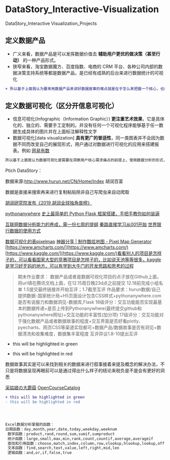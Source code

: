 # DataStory_Interactive-Visualization
DataStory_Interactive Visualization_Projects

## 定义数据产品

- 广义来看，数据产品是可以发挥数据价值去 **辅助用户更优的做决策（甚至行动）** 的一种产品形式。
- 狭窄来看，淘宝数据魔方、百度指数、电商的 CRM 平台、各种公司内部的数据决策支持系统等都是数据产品，是已经有成熟的后台来进行数据统计的可视化

```diff
+ 所以基于上面我认为要来用数据产品来讲好数据故事的难点就是在于怎么来把握一个核心，也就是找到用户的 **真正核心需求、痛点**
```

## 定义数据可视化（区分开信息可视化）
- 信息可视化(Infographic（Information Graphic）) **更注重艺术效果**，它是具体化的、独立的、需要手工定制的。并没有任何一个可视化程序能够基于任一数据生成具体的图片并在上面标注解释性文字
- 数据可视化[data visualization] **具有更广的普适性**，同一类图表并不会因为数据不同而改变自己的展现形式，用户通过对数据进行可视化的应用来搭建报表。例如 [网易有数](https://youdata.163.com/)

```diff
所以基于上面我认为数据可视化是需要在洞察用户核心需求痛点的前提上，使用数据分析的形式，将数据故事呈现在图表中，并且判断出相关性与其结论，给出合理的建设性意见和解决办法
```


Ptich DataStory：

数据来源:http://www.hurun.net/CN/Home/Index 胡润百富

数据是直接来搜索再来进行复制粘贴除非自己写爬虫来自动爬取

[胡润研究院发布《2019 胡润全球独角兽榜》](http://www.hurun.net/CN/Article/Details?num=E7190250C866)

[pythonanywhere](https://www.pythonanywhere.com/user/mwj/)
[史上最简单的 Python Flask 框架搭建，手把手教你如何装逼](https://www.jianshu.com/p/70a0c097e537)

[互联网数据分析能力的养成，需一份七周的提纲](http://www.woshipm.com/data-analysis/444009.html)
[秦路直接学习从001开始](http://www.woshipm.com/u/159343/page/3)
[世界银行数据的使用方式](https://data.worldbank.org.cn/about/get-started)

[数据可视化的表pixelmap](https://pixelmap.amcharts.com/)
[神器分享 | 制作酷炫地图 - Pixel Map Generator](https://www.jianshu.com/p/526ccacf8b5c)
[https://www.amcharts.com/](https://www.amcharts.com/)
[https://www.kaggle.com/](https://www.kaggle.com/)看看别人的项目是怎样子的，可以看看国家大型的竞赛项目是怎样子的，比如说天池等等很多，kaggle是学习好歹妈的地方，可以有学到大牛门的开发思路和思考的过程

> 期末作业要求：
数据产品或者是数据可视化项目的点子放在Github上面，将url填在腾讯文档上面，在12.15周日晚23d点之前提交
12.18前完成小组名单
1.5提交最终链接并开始互评；1.7截至互评
作品要求：hurun数据/自己提供数据-国家统计局+H5页面设计包含CSS样式+pythonanywhere.com
是否有说服力和数据洞见-数据库,Flask
18级评分：交互功能能否实现最基本的数据传递+是否上传到Pythonanywhere(最终提交github和pythonanywhere网址)+交互功能的丰富性(加分项)
17级评分：交互功能对于强化数据产品或者数据故事的程度+交互界面是否好看plotly、pyecharts、网页CSS等渠道实现都可+数据产品/数据故事是否有洞见+数据清洗和收集难度，数据集丰富程度
互评异议1.8-10提出互评

+ this will be highlighted in green
- this will be highlighted in red

数据故事其实是可以来找到相关的数据来进行叙事接着来提及概念的解决办法，不只是将数据呈现再眼前可以是通过得出什么样子的结论来税负是不是会有更好的洞悉

[采姑娘の大蘑菇](https://space.bilibili.com/12721139)
[OpenCourseCatalog](https://github.com/wenhan-wu/OpenCourseCatalog)

```diff
+ this will be highlighted in green
- this will be highlighted in red




Excel数据分析掌握的函数：
日期函数：day,month,year,date,today,weekday,weeknum
 数学函数：product,rand,round,sum,sumif,sumproduct
 统计函数：large,small,max,min,rank,count,countif,average,averageif
 查找和引用函数：choose,match,index,column,row,vlookup,hlookup,lookup,offset
 文本函数：find,search,text,value,left,right,mid,len
 逻辑函数：and,or,if,false,true
